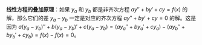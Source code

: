**线性方程的叠加原理**：如果 $y_a$ 和 $y_b$ 都是非齐次方程 $ay'' + by' + cy = f(x)$ 的解，那么它们的差 $y_a - y_b$ 一定是对应的齐次方程 $ay'' + by' + cy = 0$ 的解。这是因为 $a(y_a-y_b)'' + b(y_a-y_b)' + c(y_a-y_b) = (ay_a''+by_a'+cy_a) - (ay_b''+by_b'+cy_b) = f(x) - f(x) = 0$。
